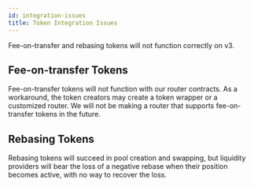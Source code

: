 ```yaml
---
id: integration-issues
title: Token Integration Issues
---
```


Fee-on-transfer and rebasing tokens will not function correctly on v3.

## Fee-on-transfer Tokens

Fee-on-transfer tokens will not function with our router contracts. As a workaround, the token creators may create a token wrapper or a customized router. We will not be making a router that supports fee-on-transfer tokens in the future.

## Rebasing Tokens

Rebasing tokens will succeed in pool creation and swapping, but liquidity providers will bear the loss of a negative rebase when their position becomes active, with no way to recover the loss.
